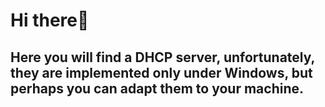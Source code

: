 # Hi there👋  
## Here you will find a DHCP server, unfortunately, they are implemented only under Windows, but perhaps you can adapt them to your machine.  

